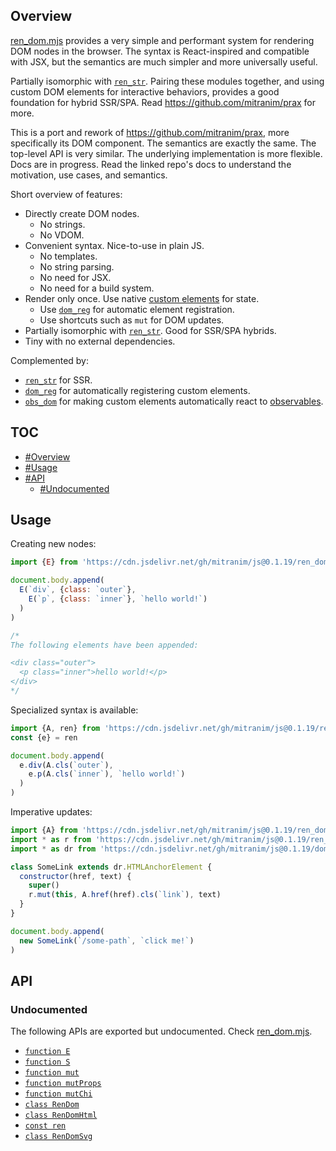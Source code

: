 ## Overview

[ren_dom.mjs](../ren_dom.mjs) provides a very simple and performant system for rendering DOM nodes in the browser. The syntax is React-inspired and compatible with JSX, but the semantics are much simpler and more universally useful.

Partially isomorphic with [`ren_str`](ren_str_readme.md). Pairing these modules together, and using custom DOM elements for interactive behaviors, provides a good foundation for hybrid SSR/SPA. Read https://github.com/mitranim/prax for more.

This is a port and rework of https://github.com/mitranim/prax, more specifically its DOM component. The semantics are exactly the same. The top-level API is very similar. The underlying implementation is more flexible. Docs are in progress. Read the linked repo's docs to understand the motivation, use cases, and semantics.

Short overview of features:

  * Directly create DOM nodes.
    * No strings.
    * No VDOM.
  * Convenient syntax. Nice-to-use in plain JS.
    * No templates.
    * No string parsing.
    * No need for JSX.
    * No need for a build system.
  * Render only once. Use native [custom elements](https://developer.mozilla.org/en-US/docs/Web/Web_Components/Using_custom_elements) for state.
    * Use [`dom_reg`](dom_reg_readme.md) for automatic element registration.
    * Use shortcuts such as `mut` for DOM updates.
  * Partially isomorphic with [`ren_str`](ren_str_readme.md). Good for SSR/SPA hybrids.
  * Tiny with no external dependencies.

Complemented by:

  * [`ren_str`](ren_str_readme.md) for SSR.
  * [`dom_reg`](dom_reg_readme.md) for automatically registering custom elements.
  * [`obs_dom`](obs_dom_readme.md) for making custom elements automatically react to [observables](obs_readme.md).

## TOC

* [#Overview](#overview)
* [#Usage](#usage)
* [#API](#api)
  * [#Undocumented](#undocumented)

## Usage

Creating new nodes:

```js
import {E} from 'https://cdn.jsdelivr.net/gh/mitranim/js@0.1.19/ren_dom.mjs'

document.body.append(
  E(`div`, {class: `outer`},
    E(`p`, {class: `inner`}, `hello world!`)
  )
)

/*
The following elements have been appended:

<div class="outer">
  <p class="inner">hello world!</p>
</div>
*/
```

Specialized syntax is available:

```js
import {A, ren} from 'https://cdn.jsdelivr.net/gh/mitranim/js@0.1.19/ren_dom.mjs'
const {e} = ren

document.body.append(
  e.div(A.cls(`outer`),
    e.p(A.cls(`inner`), `hello world!`)
  )
)
```

Imperative updates:

```js
import {A} from 'https://cdn.jsdelivr.net/gh/mitranim/js@0.1.19/ren_dom.mjs'
import * as r from 'https://cdn.jsdelivr.net/gh/mitranim/js@0.1.19/ren_dom.mjs'
import * as dr from 'https://cdn.jsdelivr.net/gh/mitranim/js@0.1.19/dom_reg.mjs'

class SomeLink extends dr.HTMLAnchorElement {
  constructor(href, text) {
    super()
    r.mut(this, A.href(href).cls(`link`), text)
  }
}

document.body.append(
  new SomeLink(`/some-path`, `click me!`)
)
```

## API

### Undocumented

The following APIs are exported but undocumented. Check [ren_dom.mjs](../ren_dom.mjs).

  * [`function E`](../ren_dom.mjs#L5)
  * [`function S`](../ren_dom.mjs#L6)
  * [`function mut`](../ren_dom.mjs#L7)
  * [`function mutProps`](../ren_dom.mjs#L8)
  * [`function mutChi`](../ren_dom.mjs#L9)
  * [`class RenDom`](../ren_dom.mjs#L15)
  * [`class RenDomHtml`](../ren_dom.mjs#L186)
  * [`const ren`](../ren_dom.mjs#L195)
  * [`class RenDomSvg`](../ren_dom.mjs#L203)
